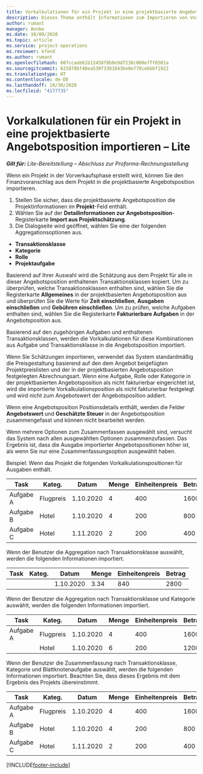 ```yaml
---
title: Vorkalkulationen für ein Projekt in eine projektbasierte Angebotsposition importieren – Lite
description: Dieses Thema enthält Informationen zum Importieren von Vorkalkulationen aus einem Projekt in eine Angebotsposition.
author: rumant
manager: Annbe
ms.date: 10/09/2020
ms.topic: article
ms.service: project-operations
ms.reviewer: kfend
ms.author: rumant
ms.openlocfilehash: 607ccaeb61b12458f8b0e9d7230c000e7ff0501a
ms.sourcegitcommit: 625878bf48ea530f3381843be0e778cebbbf1922
ms.translationtype: HT
ms.contentlocale: de-DE
ms.lasthandoff: 10/30/2020
ms.locfileid: "4177735"
---
```

# <a name="import-estimates-for-a-project-to-a-project-based-quote-line---lite"></a>Vorkalkulationen für ein Projekt in eine projektbasierte Angebotsposition importieren – Lite

_**Gilt für:** Lite-Bereitstellung – Abschluss zur Proforma-Rechnungsstellung_

Wenn ein Projekt in der Vorverkaufsphase erstellt wird, können Sie den Finanzvoranschlag aus dem Projekt in die projektbasierte Angebotsposition importieren.

1. Stellen Sie sicher, dass die projektbasierte Angebotsposition die Projektinformationen im **Projekt**-Feld enthält.
2. Wählen Sie auf der **Detailinformationen zur Angebotsposition**-Registerkarte **Import aus Projektschätzung**.
3. Die Dialogseite wird geöffnet, wählen Sie eine der folgenden Aggregationsoptionen aus.

  - **Transaktionsklasse**
  - **Kategorie**
  - **Rolle** 
  - **Projektaufgabe**

Basierend auf Ihrer Auswahl wird die Schätzung aus dem Projekt für alle in dieser Angebotsposition enthaltenen Transaktionsklassen kopiert. Um zu überprüfen, welche Transaktionsklassen enthalten sind, wählen Sie die Registerkarte **Allgemeines** in der projektbasierten Angebotsposition aus und überprüfen Sie die Werte für **Zeit einschließen**, **Ausgaben einschließen** und **Gebühren einschließen**.  Um zu prüfen, welche Aufgaben enthalten sind, wählen Sie die Registerkarte **Fakturierbare Aufgaben** in der Angebotsposition aus.

Basierend auf den zugehörigen Aufgaben und enthaltenen Transaktionsklassen, werden die Vorkalkulationen für diese Kombinationen aus Aufgabe und Transaktionsklasse in die Angebotsposition importiert.

Wenn Sie Schätzungen importieren, verwendet das System standardmäßig die Preisgestaltung basierend auf den dem Angebot beigefügten Projektpreislisten und der in der projektbasierten Angebotsposition festgelegten Abrechnungsart. Wenn eine Aufgabe, Rolle oder Kategorie in der projektbasierten Angebotsposition als nicht fakturierbar eingerichtet ist, wird die importierte Vorkalkulationsposition als nicht fakturierbar festgelegt und wird nicht zum Angebotswert der Angebotsposition addiert.

Wenn eine Angebotsposition Positionsdetails enthält, werden die Felder **Angebotswert** und **Geschätzte Steuer** in der Angebotsposition zusammengefasst und können nicht bearbeitet werden.

Wenn mehrere Optionen zum Zusammenfassen ausgewählt sind, versucht das System nach allen ausgewählten Optionen zusammenzufassen. Das Ergebnis ist, dass die Ausgabe importierter Angebotspositionen höher ist, als wenn Sie nur eine Zusammenfassungsoption ausgewählt haben.

Beispiel: Wenn das Projekt die folgenden Vorkalkulationspositionen für Ausgaben enthält.

| Task | Kateg. | Datum | Menge | Einheitenpreis | Betrag |
| --- | --- | --- | --- | --- | --- |
| Aufgabe A | Flugpreis | 1.10.2020 | 4 | 400 | 1600 |
| Aufgabe B | Hotel | 1.10.2020 | 4 | 200 | 800 |
| Aufgabe C | Hotel | 1.11.2020 | 2 | 200 | 400 |

Wenn der Benutzer die Aggregation nach Transaktionsklasse auswählt, werden die folgenden Informationen importiert.

| Task | Kateg. | Datum | Menge | Einheitenpreis | Betrag |
| --- | --- | --- | --- | --- | --- |
|||1.10.2020 | 3.34 | 840 | 2800 |

Wenn der Benutzer die Aggregation nach Transaktionsklasse und Kategorie auswählt, werden die folgenden Informationen importiert.

| Task | Kateg. | Datum | Menge | Einheitenpreis | Betrag |
| --- | --- | --- | --- | --- | --- |
| Aufgabe A | Flugpreis | 1.10.2020 | 4 | 400 | 1600 |
| | Hotel | 1.10.2020 | 6 | 200 | 1200 |

Wenn der Benutzer die Zusammenfassung nach Transaktionsklasse, Kategorie und Blattknotenaufgabe auswählt, werden die folgenden Informationen importiert. Beachten Sie, dass dieses Ergebnis mit dem Ergebnis des Projekts übereinstimmt.

| Task | Kateg. | Datum | Menge | Einheitenpreis | Betrag |
| --- | --- | --- | --- | --- | --- |
| Aufgabe A | Flugpreis | 1.10.2020 | 4 | 400 | 1600 |
| Aufgabe B | Hotel | 1.10.2020 | 4 | 200 | 800 |
| Aufgabe C | Hotel | 1.11.2020 | 2 | 200 | 400 |


[!INCLUDE[footer-include](../../includes/footer-banner.md)]